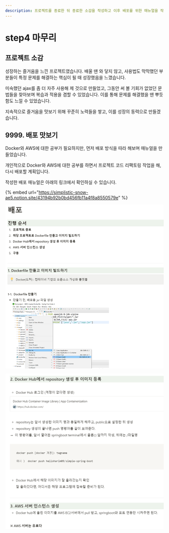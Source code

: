 ```yaml
---
description: 프로젝트를 종료한 뒤 종료한 소감을 작성하고 이후 배포를 위한 매뉴얼을 작성했었습니다.
---
```


# step4 마무리

## 프로젝트 소감

&#x20;성장하는 즐거움을 느낀 프로젝트였습니다. 배울 땐 와 닿지 않고, 사용법도 막막했던 부분들이 특정 문제를 해결하는 핵심이 될 때 성장했음을 느꼈습니다.

&#x20; 미숙했던 ajax를 좀 더 자주 사용해 제 것으로 만들었고, 그동안 써 볼 기회가 없었던 문법들을 찾아보며 복습과 적용을 겸할 수 있었습니다. 이를 통해 문제를 해결했을 땐 뿌듯함도 느낄 수 있었습니다.

지속적으로 즐거움을 맛보기 위해 꾸준히 노력들을 쌓고, 이를 성장의 동력으로 만들겠습니다.

## 9999. 배포 맛보기

Docker와 AWS에 대한 공부가 필요하지만,  먼저 배포 방식을 따라 해보며 매뉴얼을 만들었습니다.

개인적으로 Docker와 AWS에 대한 공부를 하면서 프로젝트 코드 리팩토링 작업을 해, 다시 배포할 계획입니다.



작성한 배포 매뉴얼은 아래의 링크에서 확인하실 수 있습니다.

{% embed url="https://simplistic-snow-ae5.notion.site/43194b92b0bd456fb11a4f8a8550579e" %}

&#x20;

![](<../../.gitbook/assets/image (19).png>)

![](<../../.gitbook/assets/image (14) (1).png>)
